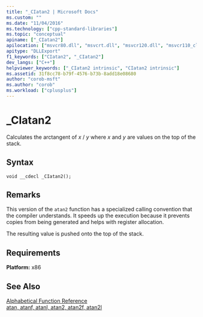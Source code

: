 ```yaml
---
title: "_CIatan2 | Microsoft Docs"
ms.custom: ""
ms.date: "11/04/2016"
ms.technology: ["cpp-standard-libraries"]
ms.topic: "conceptual"
apiname: ["_CIatan2"]
apilocation: ["msvcr80.dll", "msvcrt.dll", "msvcr120.dll", "msvcr110_clr0400.dll", "msvcr110.dll", "msvcr100.dll", "msvcr90.dll"]
apitype: "DLLExport"
f1_keywords: ["CIatan2", "_CIatan2"]
dev_langs: ["C++"]
helpviewer_keywords: ["_CIatan2 intrinsic", "CIatan2 intrinsic"]
ms.assetid: 31f8cc78-b79f-4576-b73b-8add18e08680
author: "corob-msft"
ms.author: "corob"
ms.workload: ["cplusplus"]
---
```

# _CIatan2
Calculates the arctangent of *x* / *y* where *x* and *y* are values on the top of the stack.  
  
## Syntax  
  
```  
void __cdecl _CIatan2();  
```  
  
## Remarks  
 This version of the `atan2` function has a specialized calling convention that the compiler understands. It speeds up the execution because it prevents copies from being generated and helps with register allocation.  
  
 The resulting value is pushed onto the top of the stack.  
  
## Requirements  
 **Platform:** x86  
  
## See Also  
 [Alphabetical Function Reference](../c-runtime-library/reference/crt-alphabetical-function-reference.md)   
 [atan, atanf, atanl, atan2, atan2f, atan2l](../c-runtime-library/reference/atan-atanf-atanl-atan2-atan2f-atan2l.md)